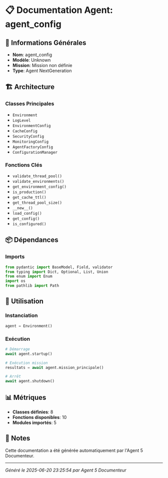 # 📋 Documentation Agent: agent_config

## 🎯 Informations Générales

- **Nom**: agent_config
- **Modèle**: Unknown
- **Mission**: Mission non définie
- **Type**: Agent NextGeneration

## 🏗️ Architecture

### Classes Principales
- `Environment`
- `LogLevel`
- `EnvironmentConfig`
- `CacheConfig`
- `SecurityConfig`
- `MonitoringConfig`
- `AgentFactoryConfig`
- `ConfigurationManager`

### Fonctions Clés
- `validate_thread_pool()`
- `validate_environments()`
- `get_environment_config()`
- `is_production()`
- `get_cache_ttl()`
- `get_thread_pool_size()`
- `__new__()`
- `load_config()`
- `get_config()`
- `is_configured()`

## 📦 Dépendances

### Imports
```python
from pydantic import BaseModel, Field, validator
from typing import Dict, Optional, List, Union
from enum import Enum
import os
from pathlib import Path
```

## 🚀 Utilisation

### Instanciation
```python
agent = Environment()
```

### Exécution
```python
# Démarrage
await agent.startup()

# Exécution mission
resultats = await agent.mission_principale()

# Arrêt
await agent.shutdown()
```

## 📊 Métriques

- **Classes définies**: 8
- **Fonctions disponibles**: 10
- **Modules importés**: 5

## 📝 Notes

Cette documentation a été générée automatiquement par l'Agent 5 Documenteur.

---
*Généré le 2025-06-20 23:25:54 par Agent 5 Documenteur*
